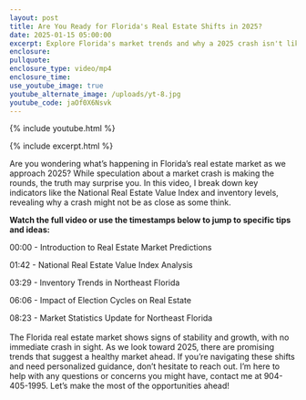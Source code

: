 ```yaml
---
layout: post
title: Are You Ready for Florida's Real Estate Shifts in 2025?
date: 2025-01-15 05:00:00
excerpt: Explore Florida's market trends and why a 2025 crash isn't likely.
enclosure:
pullquote:
enclosure_type: video/mp4
enclosure_time:
use_youtube_image: true
youtube_alternate_image: /uploads/yt-8.jpg
youtube_code: jaOf0X6Nsvk
---
```

{% include youtube.html %}

{% include excerpt.html %}

Are you wondering what’s happening in Florida’s real estate market as we approach 2025? While speculation about a market crash is making the rounds, the truth may surprise you. In this video, I break down key indicators like the National Real Estate Value Index and inventory levels, revealing why a crash might not be as close as some think.

**Watch the full video or use the timestamps below to jump to specific tips and ideas:**

00:00 - Introduction to Real Estate Market Predictions

01:42 - National Real Estate Value Index Analysis

03:29 - Inventory Trends in Northeast Florida

06:06 - Impact of Election Cycles on Real Estate

08:23 - Market Statistics Update for Northeast Florida<br><br>The Florida real estate market shows signs of stability and growth, with no immediate crash in sight. As we look toward 2025, there are promising trends that suggest a healthy market ahead. If you’re navigating these shifts and need personalized guidance, don’t hesitate to reach out. I’m here to help with any questions or concerns you might have, contact me at 904-405-1995. Let’s make the most of the opportunities ahead!